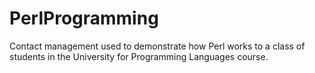 # PerlProgramming
Contact management used to demonstrate how Perl works to a class of students in the University for Programming Languages course.
